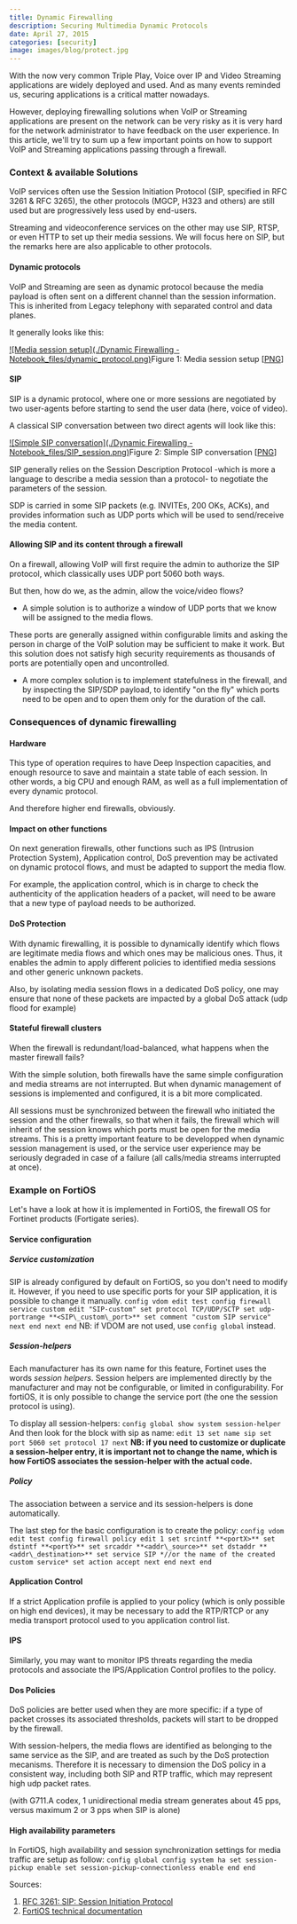 ```yaml
---
title: Dynamic Firewalling
description: Securing Multimedia Dynamic Protocols
date: April 27, 2015
categories: [security]
image: images/blog/protect.jpg
---
```





With the now very common Triple Play, Voice over IP and Video Streaming applications are widely deployed and used. And as many events reminded us, securing applications is a critical matter nowadays.
  

However, deploying firewalling solutions when VoIP or Streaming applications are present on the network can be very risky as it is very hard for the network administrator to have feedback on the user experience.
In this article, we'll try to sum up a few important points on how to support VoIP and Streaming applications passing through a firewall.

### Context & available Solutions

VoIP services often use the Session Initiation Protocol (SIP, specified in RFC 3261 & RFC 3265), the other protocols (MGCP, H323 and others) are still used but are progressively less used by end-users.
  

Streaming and videoconference services on the other may use SIP, RTSP, or even HTTP to set up their media sessions. We will focus here on SIP, but the remarks here are also applicable to other protocols.

#### Dynamic protocols

VoIP and Streaming are seen as dynamic protocol because the media payload is often sent on a different channel than the session information. 
This is inherited from Legacy telephony with separated control and data planes.
  

It generally looks like this:

[![Media session setup](./Dynamic Firewalling - Notebook_files/dynamic_protocol.png)](http://couble.ovh/figures/dynamic_protocol.png)Figure 1: Media session setup [[PNG](http://couble.ovh/figures/dynamic_protocol.png)]
#### SIP

SIP is a dynamic protocol, where one or more sessions are negotiated by two user-agents before starting to send the user data (here, voice of video).
  

A classical SIP conversation between two direct agents will look like this:

[![Simple SIP conversation](./Dynamic Firewalling - Notebook_files/SIP_session.png)](http://couble.ovh/figures/SIP_session.png)Figure 2: Simple SIP conversation [[PNG](http://couble.ovh/figures/SIP_session.png)]

SIP generally relies on the Session Description Protocol -which is more a language to describe a media session than a protocol- to negotiate the parameters of the session.
  

SDP is carried in some SIP packets (e.g. INVITEs, 200 OKs, ACKs), and provides information such as UDP ports which will be used to send/receive the media content.

#### Allowing SIP and its content through a firewall

On a firewall, allowing VoIP will first require the admin to authorize the SIP protocol, which classically uses UDP port 5060 both ways.
  

But then, how do we, as the admin, allow the voice/video flows?

* A simple solution is to authorize a window of UDP ports that we know will be assigned to the media flows.
   

 These ports are generally assigned within configurable limits and asking the person in charge of the VoIP solution may be sufficient to make it work.
 But this solution does not satisfy high security requirements as thousands of ports are potentially open and uncontrolled.
* A more complex solution is to implement statefulness in the firewall, and by inspecting the SIP/SDP payload, to identify "on the fly" which ports need to be open and to open them only for the duration of the call.

### Consequences of dynamic firewalling

#### Hardware

This type of operation requires to have Deep Inspection capacities, and enough resource to save and maintain a state table of each session. 
In other words, a big CPU and enough RAM, as well as a full implementation of every dynamic protocol.
  

And therefore higher end firewalls, obviously.

#### Impact on other functions

On next generation firewalls, other functions such as IPS (Intrusion Protection System), Application control, DoS prevention may be activated on dynamic protocol flows, and must be adapted to support the media flow.
  

For example, the application control, which is in charge to check the authenticity of the application headers of a packet, will need to be aware that a new type of payload needs to be authorized.

#### DoS Protection

With dynamic firewalling, it is possible to dynamically identify which flows are legitimate media flows and which ones may be malicious ones. 
Thus, it enables the admin to apply different policies to identified media sessions and other generic unknown packets. 
  
Also, by isolating media session flows in a dedicated DoS policy, one may ensure that none of these packets are impacted by a global DoS attack (udp flood for example)

#### Stateful firewall clusters

When the firewall is redundant/load-balanced, what happens when the master firewall fails?
  

With the simple solution, both firewalls have the same simple configuration and media streams are not interrupted.
But when dynamic management of sessions is implemented and configured, it is a bit more complicated.
  

All sessions must be synchronized between the firewall who initiated the session and the other firewalls, so that when it fails, the firewall which will inherit of the session knows which ports must be open for the media streams.
This is a pretty important feature to be developped when dynamic session management is used, or the service user experience may be seriously degraded in case of a failure (all calls/media streams interrupted at once).

### Example on FortiOS

Let's have a look at how it is implemented in FortiOS, the firewall OS for Fortinet products (Fortigate series).

#### Service configuration

##### Service customization

SIP is already configured by default on FortiOS, so you don't need to modify it. However, if you need to use specific ports for your SIP application, it is possible to change it manually.
`config vdom
 edit test
 config firewall service custom
 edit "SIP-custom"
 set protocol TCP/UDP/SCTP
 set udp-portrange **<SIP\_custom\_port>**
 set comment "custom SIP service"
 next
 end
 next
end`
NB: if VDOM are not used, use `config global` instead.

##### Session-helpers

Each manufacturer has its own name for this feature, Fortinet uses the words *session helpers*.
Session helpers are implemented directly by the manufacturer and may not be configurable, or limited in configurability.
For fortiOS, it is only possible to change the service port (the one the session protocol is using).
  

To display all session-helpers:
`config global
 show system session-helper`
And then look for the block with sip as name:
 `edit 13
 set name sip
 set port 5060
 set protocol 17
 next`
**NB: if you need to customize or duplicate a session-helper entry, it is important not to change the name, which is how FortiOS associates the session-helper with the actual code.**

##### Policy

The association between a service and its session-helpers is done automatically.
  

The last step for the basic configuration is to create the policy:
`config vdom
 edit test
 config firewall policy
 edit 1
 set srcintf **<portX>**
 set dstintf **<portY>**
 set srcaddr **<addr\_source>**
 set dstaddr **<addr\_destination>**
 set service SIP *//or the name of the created custom service*
 set action accept
 next
 end
 next
end`

#### Application Control

If a strict Application profile is applied to your policy (which is only possible on high end devices), it may be necessary to add the RTP/RTCP or any media transport protocol used to you application control list.

#### IPS

Similarly, you may want to monitor IPS threats regarding the media protocols and associate the IPS/Application Control profiles to the policy.

#### Dos Policies

DoS policies are better used when they are more specific: if a type of packet crosses its associated thresholds, packets will start to be dropped by the firewall.
  

With session-helpers, the media flows are identified as belonging to the same service as the SIP, and are treated as such by the DoS protection mecanisms.
Therefore it is necessary to dimension the DoS policy in a consistent way, including both SIP and RTP traffic, which may represent high udp packet rates.
  

(with G711.A codex, 1 unidirectional media stream generates about 45 pps, versus maximum 2 or 3 pps when SIP is alone)

#### High availability parameters

In FortiOS, high availability and session synchronization settings for media traffic are setup as follow:
`config global
 config system ha
 set session-pickup enable
 set session-pickup-connectionless enable
 end
end`

Sources:

1. [RFC 3261: SIP: Session Initiation Protocol](https://www.ietf.org/rfc/rfc3261.txt)
2. [FortiOS technical documentation](http://docs.fortinet.com/)

